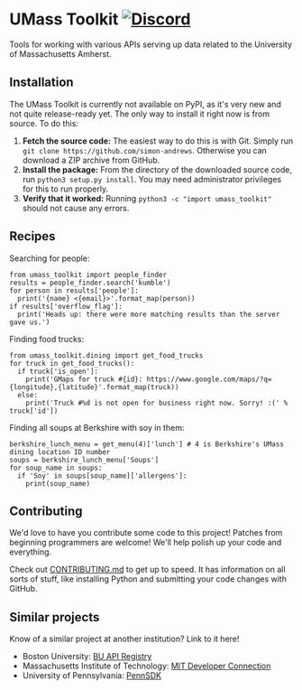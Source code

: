 UMass Toolkit [![Discord](https://img.shields.io/discord/469301310072684546.svg)](https://discord.gg/7Szhww5)
=============================================================================================================
Tools for working with various APIs serving up data related to the University of Massachusetts Amherst.

Installation
------------
The UMass Toolkit is currently not available on PyPI, as it's very new and not quite release-ready yet. The only way to install it right now is from source. To do this:

1. **Fetch the source code:** The easiest way to do this is with Git. Simply run `git clone https://github.com/simon-andrews`. Otherwise you can download a ZIP archive from GitHub.
2. **Install the package:** From the directory of the downloaded source code, run `python3 setup.py install`. You may need administrator privileges for this to run properly.
3. **Verify that it worked:** Running `python3 -c "import umass_toolkit"` should not cause any errors.

Recipes
-------
Searching for people:
```python3
from umass_toolkit import people_finder
results = people_finder.search('kumble')
for person in results['people']:
  print('{name} <{email}>'.format_map(person))
if results['overflow_flag']:
  print('Heads up: there were more matching results than the server gave us.')
```

Finding food trucks:
```python3
from umass_toolkit.dining import get_food_trucks
for truck in get_food_trucks():
  if truck['is_open']:
    print('GMaps for truck #{id}: https://www.google.com/maps/?q={longitude},{latitude}'.format_map(truck))
  else:
    print('Truck #%d is not open for business right now. Sorry! :(' % truck['id'])
```

Finding all soups at Berkshire with soy in them:
```python3
berkshire_lunch_menu = get_menu(4)['lunch'] # 4 is Berkshire's UMass dining location ID number
soups = berkshire_lunch_menu['Soups']
for soup_name in soups:
  if 'Soy' in soups[soup_name]['allergens']:
    print(soup_name)
```

Contributing
------------
We'd love to have you contribute some code to this project! Patches from beginning programmers are welcome! We'll help polish up your code and everything.

Check out [CONTRIBUTING.md](https://github.com/simon-andrews/umass-toolkit/blob/master/CONTRIBUTING.md) to get up to speed. It has information on all sorts of stuff, like installing Python and submitting your code changes with GitHub.

Similar projects
----------------
Know of a similar project at another institution? Link to it here!
 * Boston University: [BU API Registry](https://webapi.bu.edu/)
 * Massachusetts Institute of Technology: [MIT Developer Connection](https://ist.mit.edu/apis)
 * University of Pennsylvania: [PennSDK](https://github.com/pennlabs/penn-sdk-python)
